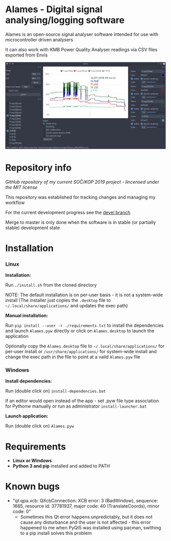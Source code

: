 # Alames - Digital signal analysing/logging software
Alames is an open-source signal analyser software intended for use with microcontroller driven analysers

It can also work with KMB Power Quality Analyser readings via CSV files exported from Envis

![Screenshot](/screenshots/power.png?raw=true "Sample screenshot")

# Repository info
*GitHub repository of my current SOČ/KOP 2019 project - lincensed under the MIT license*

This repository was established for tracking changes and managing my workflow

For the current development progress see the [devel branch](https://github.com/KLZ-0/Alames/tree/devel)

Merge to master is only done when the software is in stable (or partially stable) development state

# Installation
### Linux

**Installation:**

Run `./install.sh` from the cloned directory

NOTE: The default installation is on per-user basis - it is not a system-wide install (The installer just copies the `.desktop` file to `~/.local/share/applications/` and updates the exec path)

**Manual installation:**

Run `pip install --user -r ./requirements.txt` to install the dependencies and launch `Alames.pyw` directly or click on `Alames.desktop` to launch the application

Optionally copy the `Alames.desktop` file to `~/.local/share/applications/` for per-user install or `/usr/share/applications/` for system-wide install and change the exec path in the file to point at a valid `Alames.pyw` file

### Windows
**Install dependencies:**

Run (double click on) `install-dependencies.bat`

If an editor would open instead of the app - set .pyw file type association for Pythonw manually or run as administrator `install-launcher.bat`

**Launch application:**

Run (double click on) `Alames.pyw`

# Requirements
 - **Linux or Windows**
 - **Python 3 and pip** installed and added to PATH

# Known bugs

 - "qt.qpa.xcb: QXcbConnection: XCB error: 3 (BadWindow), sequence: 1665, resource id: 37781937, major code: 40 (TranslateCoords), minor code: 0"
    - Sometimes this Qt error happens unpredictably, but it does not cause any disturbance and the user is not affected - this error happened to me when PyQt5 was installed using pacman, swithing to a pip install solves this problem
